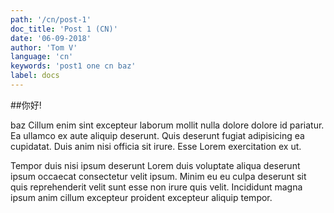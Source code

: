 ```yaml
---
path: '/cn/post-1'
doc_title: 'Post 1 (CN)'
date: '06-09-2018'
author: 'Tom V'
language: 'cn'
keywords: 'post1 one cn baz'
label: docs
---
```


##你好!

baz
Cillum enim sint excepteur laborum mollit nulla dolore dolore id pariatur. Ea ullamco ex aute aliquip deserunt. Quis deserunt fugiat adipisicing ea cupidatat. Duis anim nisi officia sit irure. Esse Lorem exercitation ex ut.
<!-- end -->

Tempor duis nisi ipsum deserunt Lorem duis voluptate aliqua deserunt ipsum occaecat consectetur velit ipsum. Minim eu eu culpa deserunt sit quis reprehenderit velit sunt esse non irure quis velit. Incididunt magna ipsum anim cillum excepteur proident excepteur aliquip tempor.